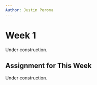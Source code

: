 ```yaml
---
Author: Justin Perona
---
```


# Week 1

Under construction.

## Assignment for This Week

Under construction.
